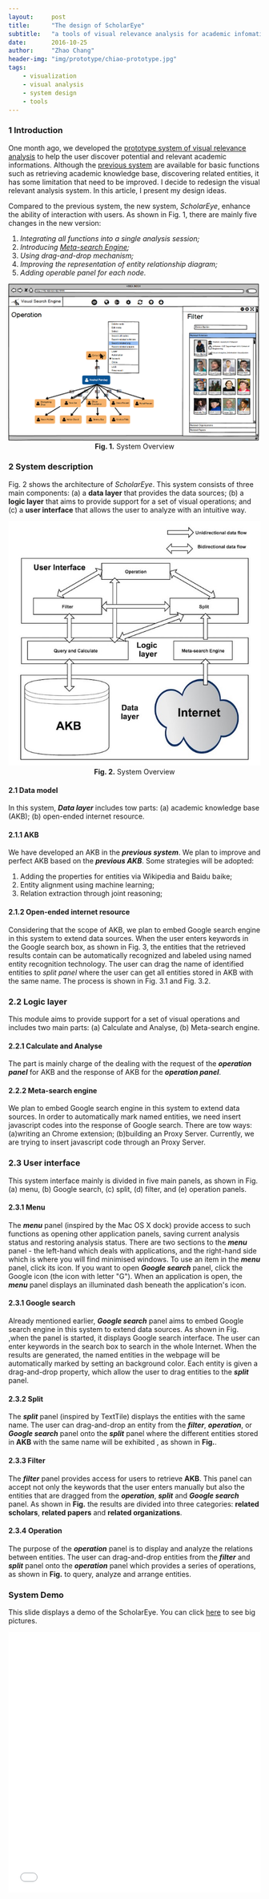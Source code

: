 ```yaml
---
layout:     post
title:      "The design of ScholarEye"
subtitle:   "a tools of visual relevance analysis for academic infomation"
date:       2016-10-25
author:     "Zhao Chang"
header-img: "img/prototype/chiao-prototype.jpg"
tags:
    - visualization
    - visual analysis
    - system design
    - tools
---
```

### 1 Introduction
One month ago, we developed the <a href="/2016/08/10/the-prototype-system-of-visual-analysis/" target="\_blank">prototype system of visual relevance analysis</a> to help the user discover potential and relevant academic informations. Although the <a href="/2016/08/10/the-prototype-system-of-visual-analysis/" target="\_blank">previous system</a> are available for basic functions such as retrieving academic knowledge base, discovering related entities, it has some <a>limitation</a> that need to be improved. I decide to redesign the visual relevant analysis system. In this article, I present my design ideas.

Compared to the previous system, the new system, *ScholarEye*, enhance the ability of interaction with users. As shown in Fig. 1, there are mainly five changes in the new version:

1.    *Integrating all functions into a single analysis session;*
2.    *Introducing <a href="https://en.wikipedia.org/wiki/Metasearch_engine" target="\_blank">Meta-search Engine</a>;*
3.    *Using drag-and-drop mechanism;*
4.    *Improving the representation of entity relationship diagram;*
5.    *Adding operable panel for each node.*


<img src='/img/scholareye/17.png'/>
<center><b>Fig. 1.</b>  System Overview</center>

### 2 System description
Fig. 2 shows the architecture of *ScholarEye*. This system consists of three main components: (a) a **data layer** that provides the data sources; (b) a **logic layer** that aims to provide support for a set of visual operations; and (c) a **user interface** that allows the user to analyze with an intuitive way.

<a href="/img/scholareye/sys-arch.jpg" target="\_blank" title="Click to see the big picture ">
<img src='/img/scholareye/sys-arch.jpg'/>
</a>
<center><b>Fig. 2.</b> System Overview</center>

#### 2.1 Data model
In this system, ***Data layer*** includes tow parts: (a) academic knowledge base (AKB); (b) open-ended internet resource.

#### 2.1.1 AKB
We have developed an AKB in the ***previous system***. We plan to improve and perfect AKB based on the ***previous AKB***. Some strategies will be adopted:

1.    Adding the properties for entities via Wikipedia and Baidu baike;
2.    Entity alignment using machine learning;
3.    Relation extraction through joint reasoning;

#### 2.1.2 Open-ended internet resource
Considering that the scope of AKB, we plan to embed Google search engine in this system to extend data sources. When the user enters keywords in the Google search box, as shown in Fig. 3, the entities that the retrieved results contain can be automatically recognized and labeled using named entity recognition technology. The user can drag the name of identified entities to *split panel* where the user can get all entities stored in AKB with the same name. The process is shown in Fig. 3.1 and Fig. 3.2.

### 2.2 Logic layer
This module aims to provide support for a set of visual operations and includes two main parts: (a) Calculate and Analyse, (b) Meta-search engine.  

#### 2.2.1 Calculate and Analyse
The part is mainly charge of the dealing with the request of the ***operation panel*** for AKB and the response of AKB for the ***operation panel***.

#### 2.2.2 Meta-search engine
We plan to embed Google search engine in this system to extend data sources. In order to automatically mark named entities, we need insert javascript codes into the response of Google search. There are tow ways: (a)writing an Chrome extension; (b)building an Proxy Server. Currently, we are trying to insert javascript code through an Proxy Server.

### 2.3 User interface
This system interface mainly is divided in five main panels, as shown in Fig.  (a) menu, (b) Google search, (c) split, (d) filter, and (e) operation panels.


#### 2.3.1 Menu
The ***menu*** panel (inspired by the Mac OS X dock) provide access to such functions as  opening other application panels, saving current analysis status and restoring analysis status. There are two sections to the ***menu*** panel - the left-hand which deals with applications, and the right-hand side which is where you will find minimised windows. To use an item in the ***menu*** panel, click its icon. If you want to open ***Google search*** panel, click the Google icon (the icon with  letter "G"). When an application is open, the ***menu*** panel displays an illuminated dash beneath the application's icon.

#### 2.3.1 Google search
Already mentioned earlier, ***Google search*** panel aims to embed Google search engine in this system to extend data sources. As shown in Fig. ,when the panel is started, it displays Google search interface. The user can enter keywords in the search box to search in the whole Internet. When the results are generated, the named entities in the webpage will be automatically marked by  setting an background  color. Each entity is given a drag-and-drop property, which allow the user to drag entities to the ***split*** panel.

#### 2.3.2 Split
The ***split*** panel (inspired by TextTile)  displays the entities with the same name. The user can drag-and-drop an entity from the ***filter***, ***operation***, or ***Google search*** panel onto the ***split*** panel where the different entities stored in **AKB** with the same name will be exhibited , as shown in **Fig.**.

#### 2.3.3 Filter
The ***filter*** panel provides access for users to retrieve **AKB**. This panel can accept not only the keywords that the user enters manually but also the entities that are dragged from the ***operation***, ***split*** and ***Google search*** panel. As shown in **Fig.** the results are divided into three categories: **related scholars**, **related papers** and **related organizations**.

#### 2.3.4 Operation
The purpose of the ***operation*** panel is to display and analyze the relations between entities. The user can drag-and-drop entities from the ***filter*** and ***split*** panel onto the ***operation*** panel which provides a series of operations, as shown in **Fig.** to query, analyze and arrange entities.

### System Demo
This slide displays a demo of the ScholarEye. You can click <a href="/slides/scholar-eye-demo/" target="\_blank">here</a> to see big pictures.
<iframe src="/slides/scholar-eye-demo/" width="100%" height="521" frameborder="no" border="0"></iframe>
